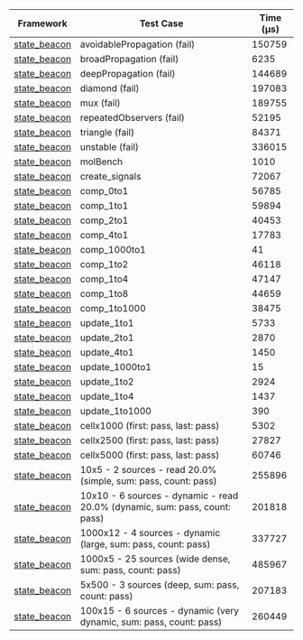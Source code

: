 | Framework | Test Case | Time (μs) |
| --- | --- | --- |
| [state_beacon](https://github.com/jinyus/dart_beacon) | avoidablePropagation (fail) | 150759 |
| [state_beacon](https://github.com/jinyus/dart_beacon) | broadPropagation (fail) | 6235 |
| [state_beacon](https://github.com/jinyus/dart_beacon) | deepPropagation (fail) | 144689 |
| [state_beacon](https://github.com/jinyus/dart_beacon) | diamond (fail) | 197083 |
| [state_beacon](https://github.com/jinyus/dart_beacon) | mux (fail) | 189755 |
| [state_beacon](https://github.com/jinyus/dart_beacon) | repeatedObservers (fail) | 52195 |
| [state_beacon](https://github.com/jinyus/dart_beacon) | triangle (fail) | 84371 |
| [state_beacon](https://github.com/jinyus/dart_beacon) | unstable (fail) | 336015 |
| [state_beacon](https://github.com/jinyus/dart_beacon) | molBench | 1010 |
| [state_beacon](https://github.com/jinyus/dart_beacon) | create_signals | 72067 |
| [state_beacon](https://github.com/jinyus/dart_beacon) | comp_0to1 | 56785 |
| [state_beacon](https://github.com/jinyus/dart_beacon) | comp_1to1 | 59894 |
| [state_beacon](https://github.com/jinyus/dart_beacon) | comp_2to1 | 40453 |
| [state_beacon](https://github.com/jinyus/dart_beacon) | comp_4to1 | 17783 |
| [state_beacon](https://github.com/jinyus/dart_beacon) | comp_1000to1 | 41 |
| [state_beacon](https://github.com/jinyus/dart_beacon) | comp_1to2 | 46118 |
| [state_beacon](https://github.com/jinyus/dart_beacon) | comp_1to4 | 47147 |
| [state_beacon](https://github.com/jinyus/dart_beacon) | comp_1to8 | 44659 |
| [state_beacon](https://github.com/jinyus/dart_beacon) | comp_1to1000 | 38475 |
| [state_beacon](https://github.com/jinyus/dart_beacon) | update_1to1 | 5733 |
| [state_beacon](https://github.com/jinyus/dart_beacon) | update_2to1 | 2870 |
| [state_beacon](https://github.com/jinyus/dart_beacon) | update_4to1 | 1450 |
| [state_beacon](https://github.com/jinyus/dart_beacon) | update_1000to1 | 15 |
| [state_beacon](https://github.com/jinyus/dart_beacon) | update_1to2 | 2924 |
| [state_beacon](https://github.com/jinyus/dart_beacon) | update_1to4 | 1437 |
| [state_beacon](https://github.com/jinyus/dart_beacon) | update_1to1000 | 390 |
| [state_beacon](https://github.com/jinyus/dart_beacon) | cellx1000 (first: pass, last: pass) | 5302 |
| [state_beacon](https://github.com/jinyus/dart_beacon) | cellx2500 (first: pass, last: pass) | 27827 |
| [state_beacon](https://github.com/jinyus/dart_beacon) | cellx5000 (first: pass, last: pass) | 60746 |
| [state_beacon](https://github.com/jinyus/dart_beacon) | 10x5 - 2 sources - read 20.0% (simple, sum: pass, count: pass) | 255896 |
| [state_beacon](https://github.com/jinyus/dart_beacon) | 10x10 - 6 sources - dynamic - read 20.0% (dynamic, sum: pass, count: pass) | 201818 |
| [state_beacon](https://github.com/jinyus/dart_beacon) | 1000x12 - 4 sources - dynamic (large, sum: pass, count: pass) | 337727 |
| [state_beacon](https://github.com/jinyus/dart_beacon) | 1000x5 - 25 sources (wide dense, sum: pass, count: pass) | 485967 |
| [state_beacon](https://github.com/jinyus/dart_beacon) | 5x500 - 3 sources (deep, sum: pass, count: pass) | 207183 |
| [state_beacon](https://github.com/jinyus/dart_beacon) | 100x15 - 6 sources - dynamic (very dynamic, sum: pass, count: pass) | 260449 |
